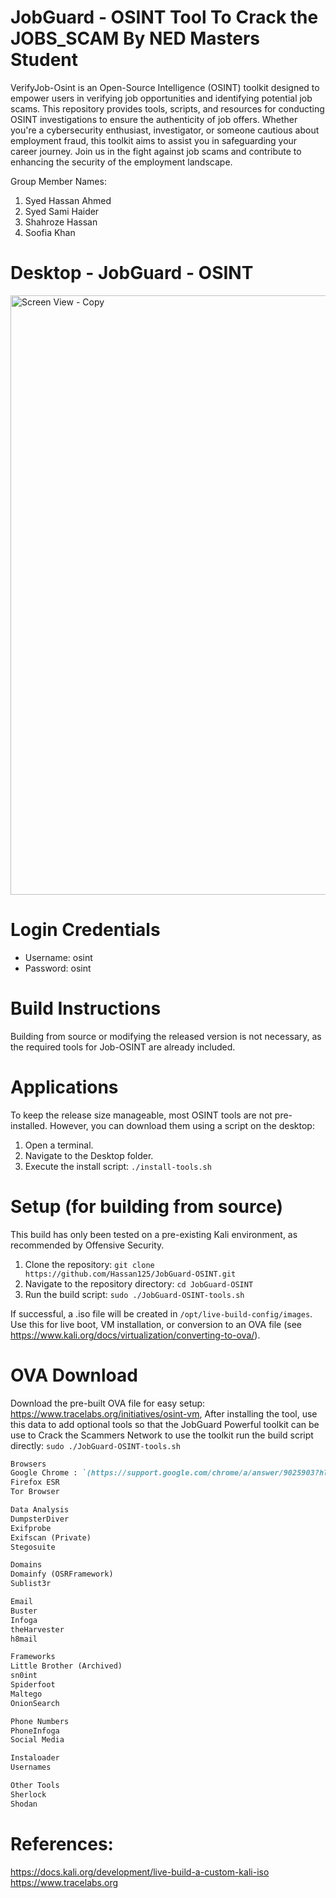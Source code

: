 # JobGuard - OSINT Tool To Crack the JOBS_SCAM By NED Masters Student

VerifyJob-Osint is an Open-Source Intelligence (OSINT) toolkit designed to empower users in verifying job opportunities and identifying potential job scams. This repository provides tools, scripts, and resources for conducting OSINT investigations to ensure the authenticity of job offers. Whether you're a cybersecurity enthusiast, investigator, or someone cautious about employment fraud, this toolkit aims to assist you in safeguarding your career journey. Join us in the fight against job scams and contribute to enhancing the security of the employment landscape.

Group Member Names:
1. Syed Hassan Ahmed
2. Syed Sami Haider
3. Shahroze Hassan
4. Soofia Khan

# Desktop - JobGuard - OSINT
<img width="959" alt="Screen View - Copy" src="https://github.com/Hassan125/JobGuard-OSINT/assets/5916673/2498c64a-c1f4-4e58-9c29-e9c67e30138b">


# Login Credentials

* Username: osint
* Password: osint

# Build Instructions

Building from source or modifying the released version is not necessary, as the required tools for Job-OSINT are already included.

# Applications

To keep the release size manageable, most OSINT tools are not pre-installed. However, you can download them using a script on the desktop:

1. Open a terminal.
2. Navigate to the Desktop folder.
3. Execute the install script: `./install-tools.sh`

# Setup (for building from source)

This build has only been tested on a pre-existing Kali environment, as recommended by Offensive Security.

1. Clone the repository: `git clone https://github.com/Hassan125/JobGuard-OSINT.git`
2. Navigate to the repository directory: `cd JobGuard-OSINT`
3. Run the build script: `sudo ./JobGuard-OSINT-tools.sh`

If successful, a .iso file will be created in `/opt/live-build-config/images`. Use this for live boot, VM installation, or conversion to an OVA file (see https://www.kali.org/docs/virtualization/converting-to-ova/).

# OVA Download

Download the pre-built OVA file for easy setup: https://www.tracelabs.org/initiatives/osint-vm, After installing the tool, use this data to add optional tools so that the JobGuard Powerful toolkit can be use to Crack the Scammers Network to use the toolkit run the build script directly: `sudo ./JobGuard-OSINT-tools.sh`


```markdown 
Browsers
Google Chrome : `(https://support.google.com/chrome/a/answer/9025903?hl=en)`
Firefox ESR
Tor Browser
```

```markdown
Data Analysis
DumpsterDiver
Exifprobe
Exifscan (Private)
Stegosuite
```

```markdown
Domains
Domainfy (OSRFramework)
Sublist3r
```

```markdown
Email
Buster
Infoga
theHarvester
h8mail
```

```markdown
Frameworks
Little Brother (Archived)
sn0int
Spiderfoot
Maltego
OnionSearch
```

```markdown
Phone Numbers
PhoneInfoga
Social Media
```

```markdown
Instaloader
Usernames
```

```markdown
Other Tools
Sherlock
Shodan
```

# References:
https://docs.kali.org/development/live-build-a-custom-kali-iso
https://www.tracelabs.org
